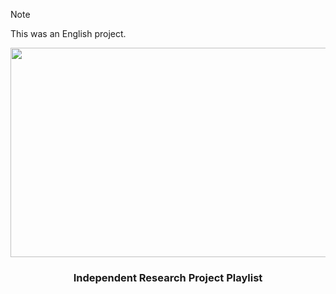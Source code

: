 <!-- Note -->
>[!NOTE]
>This was an English project.

<!-- Alignment -->
<div align="center">
  <!-- Header -->
  <img width="1677" height="335" alt="IRPPBanner" src="https://github.com/user-attachments/assets/630c3eb0-292f-44c8-b6e6-57eaae5905b2" />
  <h3>Independent Research Project Playlist</h3>
</div>
